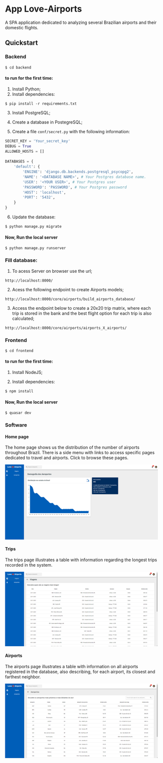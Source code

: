 # App Love-Airports
A SPA application dedicated to analyzing several Brazilian airports and their domestic flights.

## Quickstart

### Backend

```system
$ cd backend
```

#### to run for the first time:

1. Install Python;
2. Install dependencies:

```system
$ pip install -r requirements.txt
```

3. Install PostgreSQL;

4. Create a database in PostegreSQL;

5. Create a file `conf/secret.py` with the following information:

```python
SECRET_KEY = 'Your_secret_key'
DEBUG = True
ALLOWED_HOSTS = []

DATABASES = {
    'default': {
        'ENGINE': 'django.db.backends.postgresql_psycopg2',
        'NAME': '<DATABASE NAME>', # Your Postgres database name.
        'USER': '<YOUR USER>', # Your Postgres user
        'PASSWORD': 'PASSWORD', # Your Postgres password
        'HOST': 'localhost', 
        'PORT': '5432',
    }
}
```

6. Update the database:

```system
$ python manage.py migrate
```

#### Now, Run the local server

```system
$ python manage.py runserver
```
### Fill database:

1. To acess Server on browser use the url;
```
http://localhost:8000/
```

2. Acess the following endpoint to create Airports models;
```
http://localhost:8000/core/airports/build_airports_database/
```

3. Access the endpoint below to create a 20x20 trip matrix, where 
each trip is stored in the bank and the best flight option for each 
trip is also calculated;
```
http://localhost:8000/core/airports/airports_X_airports/
```



### Frontend

```system
$ cd frontend
```

#### to run for the first time:

1. Install NodeJS;

2. Install dependencies:

```system
$ npm install
```

#### Now, Run the local server

```system
$ quasar dev
```

### Software

#### Home page

The home page shows us the distribution of the number of airports throughout Brazil. There is a side menu with links to access specific pages dedicated to travel and airports. Click to browse these pages.

![alt text](https://github.com/wagnerfilho1995/Love-Airports/blob/main/Pages-imgs/Home.png?raw=true)

#### Trips

The trips page illustrates a table with information regarding the longest trips recorded in the system.

![alt text](https://github.com/wagnerfilho1995/Love-Airports/blob/main/Pages-imgs/Viagens.png?raw=true)

#### Airports

The airports page illustrates a table with information on all airports registered in the database, also describing, for each airport, its closest and farthest neighbor.

![alt text](https://github.com/wagnerfilho1995/Love-Airports/blob/main/Pages-imgs/Aeroportos.png?raw=true)

